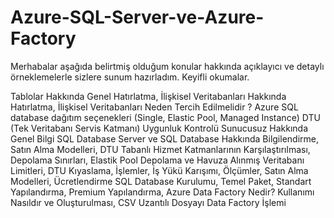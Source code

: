 # Azure-SQL-Server-ve-Azure-Factory

Merhabalar aşağıda belirtmiş olduğum konular hakkında açıklayıcı ve detaylı örneklemelerle sizlere sunum hazırladım. Keyifli okumalar.

Tablolar Hakkında Genel Hatırlatma,
İlişkisel Veritabanları Hakkında Hatırlatma,
İlişkisel Veritabanları Neden Tercih Edilmelidir ?
Azure SQL database dağıtım seçenekleri (Single, Elastic Pool, Managed Instance)
DTU (Tek Veritabanı Servis Katmanı) Uygunluk Kontrolü
Sunucusuz Hakkında Genel Bilgi
SQL Database Server ve SQL Database Hakkında Bilgilendirme,
Satın Alma Modelleri,
DTU Tabanlı Hizmet Katmanlarının Karşılaştırılması, Depolama Sınırları,
Elastik Pool Depolama ve Havuza Alınmış Veritabanı Limitleri,
DTU Kıyaslama, İşlemler, İş Yükü Karışımı, Ölçümler, Satın Alma Modelleri, Ücretlendirme
SQL Database Kurulumu, Temel Paket, Standart Yapılandırma, Premium Yapılandırma,
Azure Data Factory Nedir? Kullanımı Nasıldır ve Oluşturulması,
CSV Uzantılı Dosyayı Data Factory İşlemi
